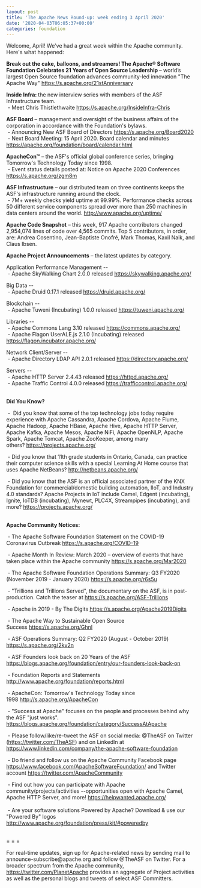 ```yaml
---
layout: post
title: 'The Apache News Round-up: week ending 3 April 2020'
date: '2020-04-03T06:05:37+00:00'
categories: foundation
---
```

<p></p><p></p><p>Welcome, April! We've had a great week within the Apache community. Here's what happened:</p><p><strong>Break out the cake, balloons, and streamers! The Apache® Software Foundation Celebrates 21 Years of Open Source Leadership&nbsp;</strong>– world’s largest Open Source foundation advances community-led innovation "The Apache Way" <a href="https://s.apache.org/21stAnniversary" target="_blank">https://s.apache.org/21stAnniversary</a> <br></p><p><b>Inside Infra: </b>the new interview series with members of the ASF Infrastructure team.<br>&nbsp;- Meet Chris Thistlethwaite <a href="https://s.apache.org/InsideInfra-Chris" target="_blank">https://s.apache.org/InsideInfra-Chris</a> <br></p><p><strong>ASF Board</strong> – management and oversight of the business affairs of the corporation in accordance with the Foundation's bylaws.<br>&nbsp;-&nbsp;Announcing New ASF Board of Directors&nbsp;<a href="https://s.apache.org/Board2020" target="_blank">https://s.apache.org/Board2020</a>&nbsp;<br>&nbsp;- Next Board Meeting: 15 April 2020. Board calendar and minutes <a href="https://apache.org/foundation/board/calendar.html" target="_blank">https://apache.org/foundation/board/calendar.html</a><br></p><a href="http://apache.org/foundation/board/calendar.html"><strong></strong></a><p><strong>ApacheCon™</strong> – the ASF's official global conference series, bringing Tomorrow's Technology Today since 1998.<br>&nbsp;- Event status details posted at: Notice on Apache 2020 Conferences <a href="https://s.apache.org/zgm8m" target="_blank">https://s.apache.org/zgm8m</a></p><p><strong></strong></p><p><strong>ASF Infrastructure</strong> – our distributed team on three continents keeps the ASF's infrastructure running around the clock.<br>&nbsp;-
 7M+ weekly checks yield uptime at 99.99%. Performance checks across 50 
different service components spread over more than 250 machines in data 
centers around the world.&nbsp;<a href="http://www.apache.org/uptime/" target="_blank">http://www.apache.org/uptime/</a><br></p> 
  <p><strong>Apache Code Snapshot</strong> – this week, 917 Apache contributors changed 2,954,074 lines of code over 4,565 commits. Top 5 contributors, in order, are: Andrea Cosentino, Jean-Baptiste Onofré, Mark Thomas, Kaxil Naik, and Claus Ibsen. &nbsp; &nbsp; <span><span>&nbsp; &nbsp;</span></span> &nbsp; &nbsp; &nbsp; </p> 
  <p><strong>Apache Project Announcements</strong>&nbsp;– the latest updates by category. 
  </p> <span class="il"> 
    </span> 
  <p>Application Performance Management -- <br>
&nbsp;- Apache SkyWalking Chart 2.0.0 released <a href="https://skywalking.apache.org/" target="_blank">https://skywalking.apache.org/</a><br></p><p>Big Data -- <br>
&nbsp;- Apache Druid 0.17.1 released <a href="https://druid.apache.org/" target="_blank">https://druid.apache.org/</a></p><p>Blockchain -- <br>
&nbsp;- Apache Tuweni (Incubating) 1.0.0 released <a href="https://tuweni.apache.org/" target="_blank">https://tuweni.apache.org/</a></p>Libraries --<br>&nbsp;- Apache Commons Lang 3.10 released <a href="https://commons.apache.org/" target="_blank">https://commons.apache.org/</a><br>&nbsp;- Apache Flagon UserALE.js 2.1.0 (Incubating) released <a href="https://flagon.incubator.apache.org/" target="_blank">https://flagon.incubator.apache.org/</a>&nbsp; <br><p></p><p>Network Client/Server --<br>&nbsp;- Apache Directory LDAP API 2.0.1 released <a href="https://directory.apache.org/" target="_blank">https://directory.apache.org/</a></p><p>Servers --<br>&nbsp;- Apache HTTP Server 2.4.43 released <a href="https://httpd.apache.org/" target="_blank">https://httpd.apache.org/</a> <br>&nbsp;- Apache Traffic Control 4.0.0 released <a href="https://trafficcontrol.apache.org/" target="_blank">https://trafficcontrol.apache.org/</a><br></p><p><strong><br>Did You Know?</strong></p> 
  <p>&nbsp;-&nbsp; Did you know that some of the top technology jobs today require experience with Apache Cassandra, Apache Cordova, Apache Flume, Apache Hadoop, Apache HBase, Apache Hive, Apache HTTP Server, Apache Kafka, Apache Mesos, Apache NiFi, Apache OpenNLP, Apache Spark, Apache Tomcat, Apache ZooKeeper, among many others?&nbsp;<a href="https://projects.apache.org/" target="_blank">https://projects.apache.org/</a>&nbsp;</p><p>&nbsp;- Did you know that 11th grade students in Ontario, Canada, can practice their computer science skills with a special Learning At Home course that uses Apache NetBeans? <a href="http://netbeans.apache.org/" target="_blank">http://netbeans.apache.org/</a>&nbsp;</p><p>&nbsp;- Did you know that the ASF is an official associated partner of the KNX Foundation for commercial/domestic building automation, IIoT, and Industry 4.0 standards? Apache Projects in IoT include Camel, Edgent (incubating), Ignite, IoTDB (incubating), Mynewt, PLC4X, Streampipes (incubating), and more?&nbsp;<a href="https://projects.apache.org/">https://projects.apache.org/</a><span style="font-size: 14px;"><br><br></span></p><p><strong>Apache Community Notices:</strong></p> 
  <p>&nbsp;- The Apache Software Foundation Statement on the COVID-19 Coronavirus Outbreak <a href="https://s.apache.org/COVID-19" target="_blank">https://s.apache.org/COVID-19</a>&nbsp;&nbsp;</p><p>&nbsp;-&nbsp;Apache Month In Review: March 2020 – overview of events that have taken place within the Apache community <a href="https://s.apache.org/Mar2020" target="_blank">https://s.apache.org/Mar2020</a><br></p> 
  <p>&nbsp;- The Apache Software Foundation Operations Summary: Q3 FY2020 (November 2019 - January 2020)&nbsp;<a href="https://s.apache.org/r6s5u" target="_blank">https://s.apache.org/r6s5u</a>&nbsp;&nbsp;</p><p>&nbsp;- "Trillions and Trillions Served", the documentary on the ASF, is in post-production. Catch the teaser at&nbsp;<a href="https://s.apache.org/ASF-Trillions">https://s.apache.org/ASF-Trillions</a> </p> 
  <p>&nbsp;- Apache in 2019 - By The Digits&nbsp;<a href="https://s.apache.org/Apache2019Digits">https://s.apache.org/Apache2019Digits</a> </p> 
  <p>&nbsp;- The Apache Way to Sustainable Open Source Success&nbsp;<a href="https://s.apache.org/GhnI">https://s.apache.org/GhnI</a></p> 
  <p>&nbsp;- ASF Operations Summary: Q2 FY2020 (August - October 2019) <a href="https://s.apache.org/2kv2n">https://s.apache.org/2kv2n</a></p> 
  <p>&nbsp;- ASF Founders look back on 20 Years of the ASF <a href="https://blogs.apache.org/foundation/entry/our-founders-look-back-on" target="_blank">https://blogs.apache.org/foundation/entry/our-founders-look-back-on</a><br></p> 
  <p>&nbsp;- Foundation Reports and Statements <a href="http://www.apache.org/foundation/reports.html">http://www.apache.org/foundation/reports.html</a></p> 
  <p>&nbsp;- ApacheCon: Tomorrow's Technology Today since 1998&nbsp;<a href="http://s.apache.org/ApacheCon">http://s.apache.org/ApacheCon</a></p> 
  <p>&nbsp;- "Success at Apache" focuses on the people and processes behind why the ASF "just works". <a href="https://blogs.apache.org/foundation/category/SuccessAtApache" target="_blank">https://blogs.apache.org/foundation/category/SuccessAtApache</a><br></p> 
  <div> 
    <p>&nbsp;- Please follow/like/re-tweet the ASF on social media: @TheASF on Twitter (<a href="https://twitter.com/TheASF">https://twitter.com/TheASF</a>) and on LinkedIn at <a href="https://www.linkedin.com/company/the-apache-software-foundation">https://www.linkedin.com/company/the-apache-software-foundation</a></p> 
    <p>&nbsp;- Do friend and follow us on the Apache Community Facebook page <a href="https://www.facebook.com/ApacheSoftwareFoundation/">https://www.facebook.com/ApacheSoftwareFoundation/</a> and Twitter account <a href="https://twitter.com/ApacheCommunity">https://twitter.com/ApacheCommunity</a></p> 
  </div> <span class="LrzXr"></span><span class="LrzXr"></span> 
  <div>&nbsp;- Find out how you can participate with Apache 
community/projects/activities --opportunities open with Apache Camel, 
Apache HTTP Server, and more! <a href="https://helpwanted.apache.org/">https://helpwanted.apache.org/</a></div> 
  <div><br>&nbsp;- Are your software solutions Powered by Apache? Download &amp; use our "Powered By" logos <a href="http://www.apache.org/foundation/press/kit/#poweredby">http://www.apache.org/foundation/press/kit/#poweredby</a><br><br></div> 
  <div> 
    <p>= = =</p> 
    <p>For real-time updates, sign up for Apache-related news by sending
 mail to announce-subscribe@apache.org and follow @TheASF on Twitter. 
For a broader spectrum from the Apache community, <a href="https://twitter.com/PlanetApache">https://twitter.com/PlanetApache</a> provides an aggregate of Project activities as well as the personal blogs and tweets of select ASF Committers.</p></div><p></p><p></p>
